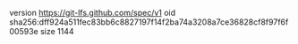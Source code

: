 version https://git-lfs.github.com/spec/v1
oid sha256:dff924a511fec83bb6c8827197f14f2ba74a3208a7ce36828cf8f97f6f00593e
size 1144

